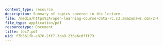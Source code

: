 ```yaml
---
content_type: resource
description: Summary of topics covered in the lecture.
file: /media/https%3A/open-learning-course-data-rc.s3.amazonaws.com/2-002-mechanics-and-materials-ii-spring-2004/f7b561fbe8762ff73da9236e6c0fff73_lec7.pdf
file_type: application/pdf
resourcetype: Document
title: lec7.pdf
uid: f7b561fb-e876-2ff7-3da9-236e6c0fff73
---
```


